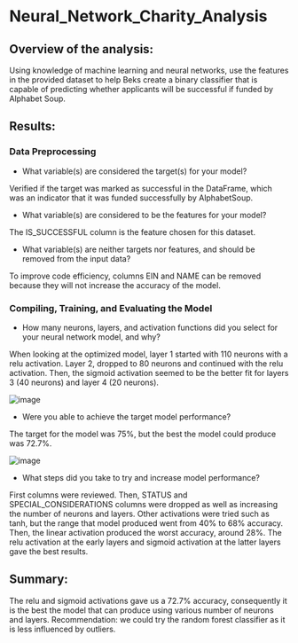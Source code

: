 # Neural_Network_Charity_Analysis

## Overview of the analysis: 

Using knowledge of machine learning and neural networks, use the features in the provided dataset to help Beks create a binary classifier that is capable of predicting whether applicants will be successful if funded by Alphabet Soup.

## Results: 

### Data Preprocessing

- What variable(s) are considered the target(s) for your model? 

Verified if the target was marked as successful in the DataFrame, which was an indicator that it was funded successfully by AlphabetSoup.

- What variable(s) are considered to be the features for your model?

The IS_SUCCESSFUL column is the feature chosen for this dataset.

- What variable(s) are neither targets nor features, and should be removed from the input data?

To improve code efficiency, columns EIN and NAME can be removed because they will not  increase the accuracy of the model. 

### Compiling, Training, and Evaluating the Model

- How many neurons, layers, and activation functions did you select for your neural network model, and why?

When looking at the optimized model, layer 1 started with 110 neurons with a relu activation. Layer 2, dropped to 80 neurons and continued with the relu activation. Then, the sigmoid activation seemed to be the better fit for layers 3 (40 neurons) and layer 4 (20 neurons).

![image](https://user-images.githubusercontent.com/107759305/225812734-4251f1e2-bd04-4d5b-99bf-183903e5eab1.png)

- Were you able to achieve the target model performance?

The target for the model was 75%, but the best the model could produce was 72.7%.

![image](https://user-images.githubusercontent.com/107759305/225812849-fed4df32-ef69-45e3-a716-a403152d558f.png)

- What steps did you take to try and increase model performance?

First columns were reviewed. Then, STATUS and SPECIAL_CONSIDERATIONS columns were dropped as well as increasing the number of neurons and layers. Other activations were tried such as tanh, but the range that model produced went from 40% to 68% accuracy. Then, the linear activation produced the worst accuracy, around 28%. The relu activation at the early layers and sigmoid activation at the latter layers gave the best results.

## Summary: 

The relu and sigmoid activations gave us a 72.7% accuracy, consequently it is the best the model that can produce using various number of neurons and layers. Recommendation: we could try the random forest classifier as it is less influenced by outliers.




